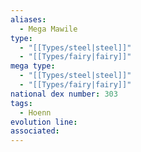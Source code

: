 ```yaml
---
aliases:
  - Mega Mawile
type:
  - "[[Types/steel|steel]]"
  - "[[Types/fairy|fairy]]"
mega type:
  - "[[Types/steel|steel]]"
  - "[[Types/fairy|fairy]]"
national dex number: 303
tags:
  - Hoenn
evolution line: 
associated:
---
```

